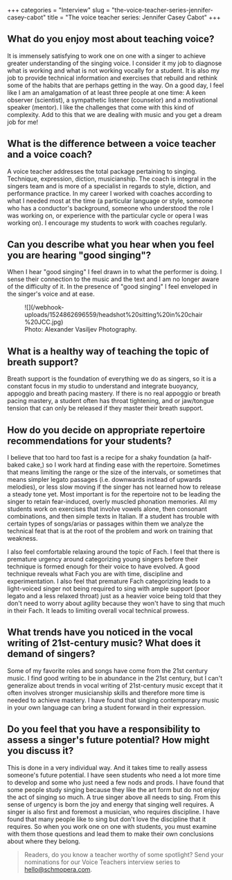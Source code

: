 +++
categories = "Interview"
slug = "the-voice-teacher-series-jennifer-casey-cabot"
title = "The voice teacher series: Jennifer Casey Cabot"
+++

## What do you enjoy most about teaching voice?

It is immensely satisfying to work one on one with a singer to achieve greater understanding of the singing voice. I consider it my job to diagnose what is working and what is not working vocally for a student.  It is also my job to provide technical information and exercises that rebuild and rethink some of the habits that are perhaps getting in the way.  On a good day, I feel like I am an amalgamation of at least three people at one time: A keen observer (scientist), a sympathetic listener (counselor) and a motivational speaker (mentor).  I like the challenges that come with this kind of complexity. Add to this that we are dealing with music and you get a dream job for me! 

## What is the difference between a voice teacher and a voice coach?

A voice teacher addresses the total package pertaining to singing.  Technique, expression, diction, musicianship.  The coach is integral in the singers team and is more of a specialist in regards to style, diction, and performance practice.  In my career I worked with coaches according to what I needed most at the time (a particular language or style, someone who has a conductor's background, someone who understood the role I was working on, or experience with the particular cycle or opera I was working on). I encourage my students to work with coaches regularly.

## Can you describe what you hear when you feel you are hearing "good singing"?

When I hear "good singing" I feel drawn in to what the performer is doing.  I sense their connection to the music and the text and I am no longer aware of the difficulty of it.  In the presence of "good singing" I feel enveloped in the singer's voice and at ease.

<figure data-type="image">
![](/webhook-uploads/1524862696559/headshot%20sitting%20in%20chair%20JCC.jpg)
<figcaption>Photo: Alexander Vasiljev Photography.</figcaption>
</figure>

## What is a healthy way of teaching the topic of breath support?

Breath support is the foundation of everything we do as singers, so it is a constant focus in my studio to understand and integrate buoyancy, appoggio and breath pacing mastery.  If there is no real appoggio or breath pacing mastery, a student often has throat tightening, and or jaw/tongue tension that can only be released if they master their breath support. 

## How do you decide on appropriate repertoire recommendations for your students?

I believe that too hard too fast is a recipe for a shaky foundation (a half-baked cake,) so I work hard at finding ease with the repertoire.  Sometimes that means limiting the range or the size of the intervals, or sometimes that means simpler legato passages (i.e. downwards instead of upwards melodies), or less slow moving if the singer has not learned how to release a steady tone yet.  Most important is for the repertoire not to be leading the singer to retain fear-induced, overly muscled phonation memories.  All my students work on exercises that involve vowels alone, then consonant combinations, and then simple texts in Italian. If a student has trouble with certain types of songs/arias or passages within them we analyze the technical feat that is at the root of the problem and work on training that weakness.  

I also feel comfortable relaxing around the topic of Fach.  I feel that there is premature urgency around categorizing young singers before their technique is formed enough for their voice to have evolved.  A good technique reveals what Fach you are with time, discipline and experimentation.  I also feel that premature Fach categorizing leads to a light-voiced singer not being required to sing with ample support (poor legato and a less relaxed throat) just as a heavier voice being told that they don't need to worry about agility because they won't have to sing that much in their Fach.  It leads to limiting overall vocal technical prowess. 

## What trends have you noticed in the vocal writing of 21st-century music? What does it demand of singers?

Some of my favorite roles and songs have come from the 21st century music. I find good writing to be in abundance in the 21st century, but I can't generalize about trends in vocal writing of 21st-century music except that it often involves stronger musicianship skills and therefore more time is needed to achieve mastery.   I have found that singing contemporary music in your own language can bring a student forward in their expression.  

## Do you feel that you have a responsibility to assess a singer's future potential? How might you discuss it?

This is done in a very individual way.  And it takes time to really assess someone's future potential.  I have seen students who need a lot more time to develop and some who just need a few nods and prods.   I have found that some people study singing because they like the art form but do not enjoy the act of singing so much.  A true singer above all needs to sing.  From this sense of urgency is born the joy and energy that singing well requires.  A singer is also first and foremost a musician, who requires discipline.  I have found that many people like to sing but don't love the discipline that it requires.  So when you work one on one with students, you must examine with them those questions and lead them to make their own conclusions about where they belong. 

>Readers, do you know a teacher worthy of some spotlight? Send your nominations for our Voice Teachers interview series to [hello@schmopera.com](mailto:hello@schmopera.com).

